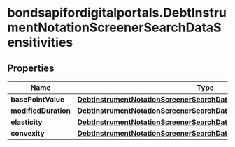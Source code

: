 # bondsapifordigitalportals.DebtInstrumentNotationScreenerSearchDataSensitivities

## Properties

Name | Type | Description | Notes
------------ | ------------- | ------------- | -------------
**basePointValue** | [**DebtInstrumentNotationScreenerSearchDataSensitivitiesBasePointValue**](DebtInstrumentNotationScreenerSearchDataSensitivitiesBasePointValue.md) |  | [optional] 
**modifiedDuration** | [**DebtInstrumentNotationScreenerSearchDataSensitivitiesModifiedDuration**](DebtInstrumentNotationScreenerSearchDataSensitivitiesModifiedDuration.md) |  | [optional] 
**elasticity** | [**DebtInstrumentNotationScreenerSearchDataSensitivitiesElasticity**](DebtInstrumentNotationScreenerSearchDataSensitivitiesElasticity.md) |  | [optional] 
**convexity** | [**DebtInstrumentNotationScreenerSearchDataSensitivitiesConvexity**](DebtInstrumentNotationScreenerSearchDataSensitivitiesConvexity.md) |  | [optional] 


